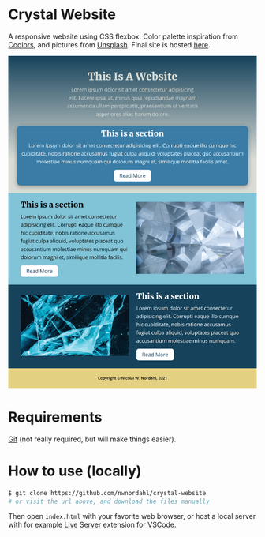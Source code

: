 # Crystal Website

A responsive website using CSS flexbox. Color palette inspiration from [Coolors](https://coolors.co), and pictures from [Unsplash](https://unsplash.com). Final site is hosted [here](https://zealous-heyrovsky-6a41f6.netlify.app/).

<img src="img/screenshot.png" />

# Requirements

[Git](https://git-scm.com) (not really required, but will make things easier).

# How to use (locally)

```bash
$ git clone https://github.com/nwnordahl/crystal-website
# or visit the url above, and download the files manually
```

Then open `index.html` with your favorite web browser, or host a local server with for example [Live Server](https://ritwickdey.github.io/vscode-live-server/) extension for [VSCode](https://code.visualstudio.com/).
